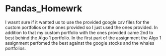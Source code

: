 # Pandas_Homewrk

I wasnt sure if it wanted us to use the provided google csv files for the custom portfolios or the ones provided so I just used the ones provided. In addition to that my custom portfolio with the ones provided came 2nd to best behind the Algo 1 portfolio. In the first part of the assignment the Algo 1 assignment perfomed the best against the google stocks and the whales portfolios.
